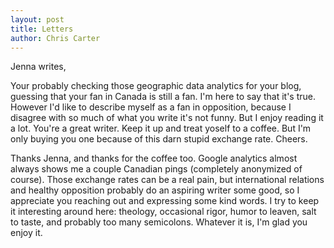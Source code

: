 ```yaml
---
layout: post
title: Letters
author: Chris Carter
---
```


Jenna writes,

<div class="box">Your probably checking those geographic data analytics for your blog, guessing that your fan in Canada is still a fan. I'm here to say that it's true. However I'd like to describe myself as a fan in opposition, because I disagree with so much of what you write it's not funny. But I enjoy reading it a lot. You're a great writer. Keep it up and treat yoself to a coffee. But I'm only buying you one because of this darn stupid exchange rate. Cheers.</div>

Thanks Jenna, and thanks for the coffee too. Google analytics almost always shows me a couple Canadian pings (completely anonymized of course). Those exchange rates can be a real pain, but international relations and healthy opposition probably do an aspiring writer some good, so I appreciate you reaching out and expressing some kind words. I try to keep it interesting around here: theology, occasional rigor, humor to leaven, salt to taste, and probably too many semicolons. Whatever it is, I'm glad you enjoy it.
